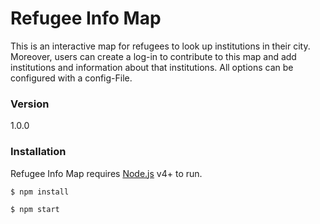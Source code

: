 # Refugee Info Map

This is an interactive map for refugees to look up institutions in their city. Moreover, users can create a log-in to contribute
to this map and add institutions and information about that institutions. All options can be configured with a config-File.

### Version
1.0.0

### Installation

Refugee Info Map requires [Node.js](https://nodejs.org/) v4+ to run.

```sh
$ npm install
```

```sh
$ npm start
```